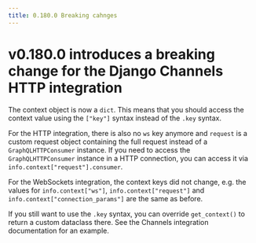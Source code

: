 ```yaml
---
title: 0.180.0 Breaking cahnges
---
```


# v0.180.0 introduces a breaking change for the Django Channels HTTP integration

The context object is now a `dict`. This means that you should access the context
value using the `["key"]` syntax instead of the `.key` syntax.

For the HTTP integration, there is also no `ws` key anymore and `request` is a custom
request object containing the full request instead of a `GraphQLHTTPConsumer` instance.
If you need to access the `GraphQLHTTPConsumer` instance in a HTTP connection, you can
access it via `info.context["request"].consumer`.

For the WebSockets integration, the context keys did not change, e.g. the values for
`info.context["ws"]`, `info.context["request"]` and `info.context["connection_params"]`
are the same as before.

If you still want to use the `.key` syntax, you can override `get_context()`
to return a custom dataclass there. See the Channels integration documentation
for an example.
